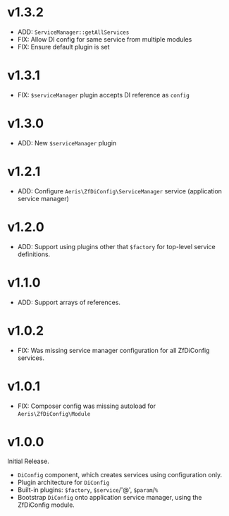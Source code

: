 # v1.3.2

* ADD: `ServiceManager::getAllServices`
* FIX: Allow DI config for same service from multiple modules
* FIX: Ensure default plugin is set

# v1.3.1

* FIX: `$serviceManager` plugin accepts DI reference as `config`

# v1.3.0

* ADD: New `$serviceManager` plugin

# v1.2.1

* ADD: Configure `Aeris\ZfDiConfig\ServiceManager` service (application service manager)

# v1.2.0

* ADD: Support using plugins other that `$factory` for top-level service definitions.

# v1.1.0

* ADD: Support arrays of references.

# v1.0.2

* FIX: Was missing service manager configuration for all ZfDiConfig services.

# v1.0.1

* FIX: Composer config was missing autoload for `Aeris\ZfDiConfig\Module`


# v1.0.0

Initial Release.

* `DiConfig` component, which creates services using configuration only.
* Plugin architecture for `DiConfig`
* Built-in plugins: `$factory`, `$service`/'@', `$param`/`%`
* Bootstrap `DiConfig` onto application service manager, using
  the ZfDiConfig module.

